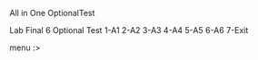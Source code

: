 All in One OptionalTest

  Lab Final 6 Optional Test
1-A1
2-A2
3-A3
4-A4
5-A5
6-A6
7-Exit

menu :> 
